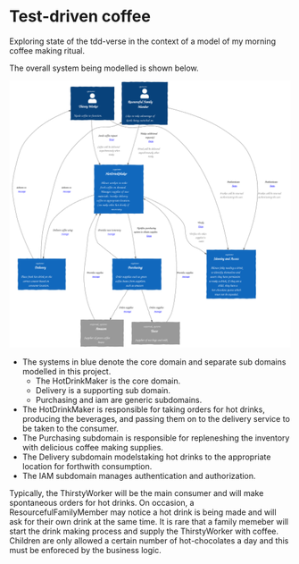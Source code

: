 # Test-driven coffee

Exploring state of the tdd-verse in the context of a model of my
morning coffee making ritual.

The overall system being modelled is shown below.

![overview](./svg/c4-l0-request-coffee-0.svg "The coffee making system")

- The systems in blue denote the core domain and separate sub domains
  modelled in this project.
  - The HotDrinkMaker is the core domain.
  - Delivery is a supporting sub domain.
  - Purchasing and iam are generic subdomains.
- The HotDrinkMaker is responsible for taking orders for hot drinks,
  producing the beverages, and passing them on to the delivery service
  to be taken to the consumer.
- The Purchasing subdomain is responsible for repleneshing the inventory
  with delicious coffee making supplies.
- The Delivery subdomain modelstaking hot drinks to the appropriate
  location for forthwith consumption.
- The IAM subdomain manages authentication and authorization.
  
Typically, the ThirstyWorker will be the main consumer and will make
spontaneous orders for hot drinks.  On occasion, a
ResourcefulFamilyMember may notice a hot drink is being made and will
ask for their own drink at the same time.  It is rare that a family
memeber will start the drink making process and supply the
ThirstyWorker with coffee.  Children are only allowed a certain number
of hot-chocolates a day and this must be enforeced by the business
logic.
